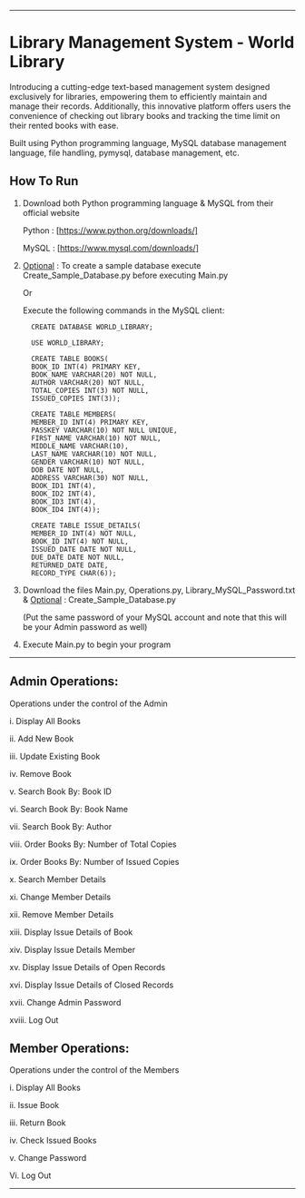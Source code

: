 _____________________________________________________________________________________________________________________________________________________________________________

# Library Management System - World Library


Introducing a cutting-edge text-based management system designed exclusively for libraries, empowering them to efficiently maintain and manage their records. Additionally, this innovative platform offers users the convenience of checking out library books and tracking the time limit on their rented books with ease.


Built using Python programming language, MySQL database management language, file handling, pymysql, database management, etc.


## How To Run


1) Download both Python programming language & MySQL from their official website

   Python : [https://www.python.org/downloads/]

   MySQL  : [https://www.mysql.com/downloads/]

2) <ins>Optional</ins> : To create a sample database execute Create_Sample_Database.py before executing Main.py

   Or

   Execute the following commands in the MySQL client:

         CREATE DATABASE WORLD_LIBRARY;

         USE WORLD_LIBRARY;
   
         CREATE TABLE BOOKS(
         BOOK_ID INT(4) PRIMARY KEY,
         BOOK_NAME VARCHAR(20) NOT NULL,
         AUTHOR VARCHAR(20) NOT NULL,
         TOTAL_COPIES INT(3) NOT NULL,
         ISSUED_COPIES INT(3));

         CREATE TABLE MEMBERS(
         MEMBER_ID INT(4) PRIMARY KEY,
         PASSKEY VARCHAR(10) NOT NULL UNIQUE,
         FIRST_NAME VARCHAR(10) NOT NULL,
         MIDDLE_NAME VARCHAR(10),
         LAST_NAME VARCHAR(10) NOT NULL,
         GENDER VARCHAR(10) NOT NULL,
         DOB DATE NOT NULL,
         ADDRESS VARCHAR(30) NOT NULL,
         BOOK_ID1 INT(4),
         BOOK_ID2 INT(4),
         BOOK_ID3 INT(4),
         BOOK_ID4 INT(4));
      
         CREATE TABLE ISSUE_DETAILS(
         MEMBER_ID INT(4) NOT NULL,
         BOOK_ID INT(4) NOT NULL,
         ISSUED_DATE DATE NOT NULL,
         DUE_DATE DATE NOT NULL,
         RETURNED_DATE DATE,
         RECORD_TYPE CHAR(6));
   
4) Download the files Main.py, Operations.py, Library_MySQL_Password.txt & <ins>Optional</ins> : Create_Sample_Database.py

   (Put the same password of your MySQL account and note that this will be your Admin password as well)
   
5) Execute Main.py to begin your program

_____________________________________________________________________________________________________________________________________________________________________________

## Admin Operations:

Operations under the control of the Admin

i. Display All Books      

ii. Add New Book           

iii. Update Existing Book

iv. Remove Book      

v. Search Book By: Book ID

vi. Search Book By: Book Name

vii. Search Book By: Author

viii. Order Books By: Number of Total Copies

ix. Order Books By: Number of Issued Copies

x. Search Member Details

xi. Change Member Details

xii. Remove Member Details

xiii. Display Issue Details of Book

xiv. Display Issue Details Member

xv. Display Issue Details of Open Records

xvi. Display Issue Details of Closed Records

xvii. Change Admin Password

xviii. Log Out

## Member Operations:

Operations under the control of the Members

i. Display All Books

ii. Issue Book

iii. Return Book

iv. Check Issued Books

v. Change Password

Vi. Log Out
_____________________________________________________________________________________________________________________________________________________________________________
